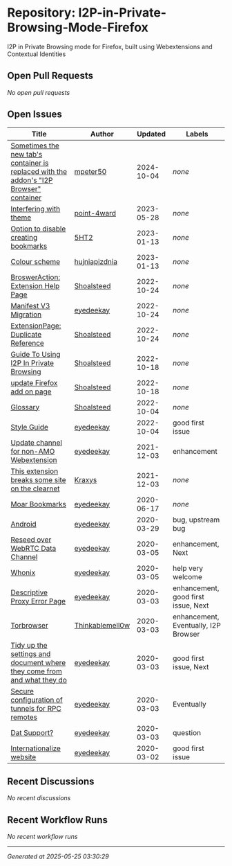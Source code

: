 # Repository: I2P-in-Private-Browsing-Mode-Firefox

I2P in Private Browsing mode for Firefox, built using Webextensions and Contextual Identities

## Open Pull Requests


*No open pull requests*


## Open Issues


| Title | Author | Updated | Labels |
|-------|--------|---------|--------|
| [Sometimes the new tab's container is replaced with the addon's "I2P Browser" container](https://github.com/eyedeekay/I2P-in-Private-Browsing-Mode-Firefox/issues/144) | [mpeter50](https://github.com/mpeter50) | 2024-10-04 | *none* |
| [Interfering with theme](https://github.com/eyedeekay/I2P-in-Private-Browsing-Mode-Firefox/issues/105) | [point-4ward](https://github.com/point-4ward) | 2023-05-28 | *none* |
| [Option to disable creating bookmarks](https://github.com/eyedeekay/I2P-in-Private-Browsing-Mode-Firefox/issues/134) | [5HT2](https://github.com/5HT2) | 2023-01-13 | *none* |
| [Colour scheme ](https://github.com/eyedeekay/I2P-in-Private-Browsing-Mode-Firefox/issues/140) | [hujniapizdnia](https://github.com/hujniapizdnia) | 2023-01-13 | *none* |
| [BroswerAction: Extension Help Page](https://github.com/eyedeekay/I2P-in-Private-Browsing-Mode-Firefox/issues/136) | [Shoalsteed](https://github.com/Shoalsteed) | 2022-10-24 | *none* |
| [Manifest V3 Migration](https://github.com/eyedeekay/I2P-in-Private-Browsing-Mode-Firefox/issues/139) | [eyedeekay](https://github.com/eyedeekay) | 2022-10-24 | *none* |
| [ExtensionPage: Duplicate Reference ](https://github.com/eyedeekay/I2P-in-Private-Browsing-Mode-Firefox/issues/137) | [Shoalsteed](https://github.com/Shoalsteed) | 2022-10-24 | *none* |
| [Guide To Using I2P In Private Browsing](https://github.com/eyedeekay/I2P-in-Private-Browsing-Mode-Firefox/issues/125) | [Shoalsteed](https://github.com/Shoalsteed) | 2022-10-18 | *none* |
| [update Firefox add on page ](https://github.com/eyedeekay/I2P-in-Private-Browsing-Mode-Firefox/issues/132) | [Shoalsteed](https://github.com/Shoalsteed) | 2022-10-18 | *none* |
| [Glossary ](https://github.com/eyedeekay/I2P-in-Private-Browsing-Mode-Firefox/issues/129) | [Shoalsteed](https://github.com/Shoalsteed) | 2022-10-04 | *none* |
| [Style Guide](https://github.com/eyedeekay/I2P-in-Private-Browsing-Mode-Firefox/issues/53) | [eyedeekay](https://github.com/eyedeekay) | 2022-10-04 | good first issue |
| [Update channel for non-AMO Webextension](https://github.com/eyedeekay/I2P-in-Private-Browsing-Mode-Firefox/issues/37) | [eyedeekay](https://github.com/eyedeekay) | 2021-12-03 | enhancement |
| [This extension breaks some site on the clearnet](https://github.com/eyedeekay/I2P-in-Private-Browsing-Mode-Firefox/issues/112) | [Kraxys](https://github.com/Kraxys) | 2021-12-03 | *none* |
| [Moar Bookmarks](https://github.com/eyedeekay/I2P-in-Private-Browsing-Mode-Firefox/issues/99) | [eyedeekay](https://github.com/eyedeekay) | 2020-06-17 | *none* |
| [Android](https://github.com/eyedeekay/I2P-in-Private-Browsing-Mode-Firefox/issues/45) | [eyedeekay](https://github.com/eyedeekay) | 2020-03-29 | bug, upstream bug |
| [Reseed over WebRTC Data Channel](https://github.com/eyedeekay/I2P-in-Private-Browsing-Mode-Firefox/issues/80) | [eyedeekay](https://github.com/eyedeekay) | 2020-03-05 | enhancement, Next |
| [Whonix](https://github.com/eyedeekay/I2P-in-Private-Browsing-Mode-Firefox/issues/44) | [eyedeekay](https://github.com/eyedeekay) | 2020-03-05 | help very welcome |
| [Descriptive Proxy Error Page](https://github.com/eyedeekay/I2P-in-Private-Browsing-Mode-Firefox/issues/83) | [eyedeekay](https://github.com/eyedeekay) | 2020-03-03 | enhancement, good first issue, Next |
| [Torbrowser](https://github.com/eyedeekay/I2P-in-Private-Browsing-Mode-Firefox/issues/79) | [Thinkablemell0w](https://github.com/Thinkablemell0w) | 2020-03-03 | enhancement, Eventually, I2P Browser |
| [Tidy up the settings and document where they come from and what they do](https://github.com/eyedeekay/I2P-in-Private-Browsing-Mode-Firefox/issues/72) | [eyedeekay](https://github.com/eyedeekay) | 2020-03-03 | good first issue, Next |
| [Secure configuration of tunnels for RPC remotes](https://github.com/eyedeekay/I2P-in-Private-Browsing-Mode-Firefox/issues/74) | [eyedeekay](https://github.com/eyedeekay) | 2020-03-03 | Eventually |
| [Dat Support?](https://github.com/eyedeekay/I2P-in-Private-Browsing-Mode-Firefox/issues/75) | [eyedeekay](https://github.com/eyedeekay) | 2020-03-03 | question |
| [Internationalize website](https://github.com/eyedeekay/I2P-in-Private-Browsing-Mode-Firefox/issues/64) | [eyedeekay](https://github.com/eyedeekay) | 2020-03-02 | good first issue |



## Recent Discussions


*No recent discussions*


## Recent Workflow Runs


*No recent workflow runs*


---
*Generated at 2025-05-25 03:30:29*
